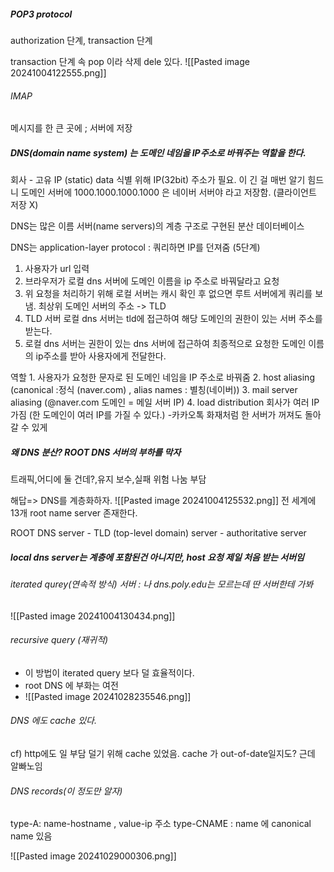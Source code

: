##### POP3 protocol
authorization 단계, transaction 단계

transaction 단계 속 pop 이라 삭제 dele 있다.
![[Pasted image 20241004122555.png]]

###### IMAP 
메시지를 한 큰 곳에 ; 서버에 저장
##### DNS(domain name system) 는 도메인 네임을 IP주소로 바꿔주는 역할을 한다.
회사 - 고유 IP (static)
data 식별 위해 IP(32bit) 주소가 필요. 이 긴 걸 매번 알기 힘드니
도메인 서버에 1000.1000.1000.1000 은 네이버 서버야 라고 저장함. (클라이언트 저장 X)

DNS는 많은 이름 서버(name servers)의 계층 구조로 구현된 분산 데이터베이스

DNS는 application-layer protocol : 쿼리하면 IP를 던져줌 (5단계)
1. 사용자가 url 입력
2. 브라우저가 로컬 dns 서버에 도메인 이름을 ip 주소로 바꿔달라고 요청
3. 위 요청을 처리하기 위해 로컬 서버는 캐시 확인 후 없으면 루트 서버에게 쿼리를 보냄. 최상위 도메인 서버의 주소 -> TLD
4. TLD 서버 로컬 dns 서버는 tld에 접근하여 해당 도메인의 권한이 있는 서버 주소를 받는다.
5. 로컬 dns 서버는 권한이 있는 dns 서버에 접근하여 최종적으로 요청한 도메인 이름의 ip주소를 받아 사용자에게 전달한다.

역할 
	1. 사용자가 요청한 문자로 된 도메인 네임을 IP 주소로 바꿔줌 
	2. host aliasing (canonical :정식 (naver.com) , alias names : 별칭(네이버))
	3. mail server aliasing (@naver.com 도메인 = 메일 서버 IP)
	4. load distribution 회사가 여러 IP 가짐 (한 도메인이 여러 IP를 가질 수 있다.) -카카오톡 화재처럼 한 서버가 꺼져도 돌아갈 수 있게 

##### 왜 DNS 분산? ROOT DNS 서버의 부하를 막자
트래픽,어디에 둘 건데?,유지 보수,실패 위험 나눔 부담

해답=> DNS를 계층화하자.
![[Pasted image 20241004125532.png]]
전 세계에 13개 root name server 존재한다.

ROOT DNS server - TLD (top-level domain) server - authoritative server
##### local dns server는 계층에 포함된건 아니지만, host 요청 제일 처음 받는 서버임
###### iterated qurey(연속적 방식) 서버 : 나 dns.poly.edu는 모르는데 딴 서버한테 가봐
![[Pasted image 20241004130434.png]]
###### recursive query (재귀적)
- 이 방법이 iterated query 보다 덜 효율적이다. 
- root DNS 에 부화는 여전
- ![[Pasted image 20241028235546.png]]
###### DNS 에도 cache 있다. 
cf) http에도 일 부담 덜기 위해 cache 있었음.
cache 가 out-of-date일지도? 근데 알빠노임
###### DNS records(이 정도만 알자)
type-A: name-hostname , value-ip 주소
type-CNAME : name 에 canonical name 있음

![[Pasted image 20241029000306.png]]





